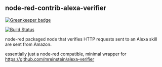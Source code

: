 ## node-red-contrib-alexa-verifier

[![Greenkeeper badge](https://badges.greenkeeper.io/mreinstein/node-red-contrib-alexa-verifier.svg)](https://greenkeeper.io/)

[![Build Status](https://travis-ci.org/mreinstein/node-red-contrib-alexa-verifier.svg?branch=master)](https://travis-ci.org/mreinstein/node-red-contrib-alexa-verifier)

node-red packaged node that verifies HTTP requests sent to an Alexa skill are sent from Amazon.

essentially just a node-red compatible, minimal wrapper for https://github.com/mreinstein/alexa-verifier
